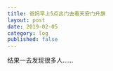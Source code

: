 ```yaml
---
title: 爸妈早上5点出门去看天安门升旗
layout: post
date: 2019-02-05
category: log
published: false
---
```


结果一去发现很多人……